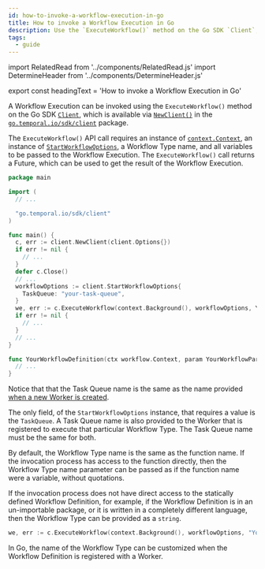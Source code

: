 ```yaml
---
id: how-to-invoke-a-workflow-execution-in-go
title: How to invoke a Workflow Execution in Go
description: Use the `ExecuteWorkflow()` method on the Go SDK `Client`, which is available via `NewClient()` in the `go.temporal.io/sdk/client` package.
tags:
  - guide
---
```


import RelatedRead from '../components/RelatedRead.js'
import DetermineHeader from '../components/DetermineHeader.js'

export const headingText = 'How to invoke a Workflow Execution in Go'

<DetermineHeader
hLevel={props.heading}
hText={headingText}
/>

A Workflow Execution can be invoked using the `ExecuteWorkflow()` method on the Go SDK [`Client`](https://pkg.go.dev/go.temporal.io/sdk@v1.8.0/client#Client), which is available via [`NewClient()`](https://pkg.go.dev/go.temporal.io/sdk@v1.8.0/client#NewClient) in the [`go.temporal.io/sdk/client`](https://pkg.go.dev/go.temporal.io/sdk@v1.8.0/client) package.

<!--
<RelatedRead
text="How to invoke a Child Workflow Execution"
goTo="#"
tagChar="g"
/>
-->

The `ExecuteWorkflow()` API call requires an instance of [`context.Context`](https://pkg.go.dev/context#Context), an instance of [`StartWorkflowOptions`](https://pkg.go.dev/go.temporal.io/sdk@v1.8.0/client#StartWorkflowOptions), a Workflow Type name, and all variables to be passed to the Workflow Execution.
The `ExecuteWorkflow()` call returns a Future, which can be used to get the result of the Workflow Execution.

```go
package main

import (
  // ...

  "go.temporal.io/sdk/client"
)

func main() {
  c, err := client.NewClient(client.Options{})
  if err != nil {
    // ...
  }
  defer c.Close()
  // ...
  workflowOptions := client.StartWorkflowOptions{
    TaskQueue: "your-task-queue",
  }
  we, err := c.ExecuteWorkflow(context.Background(), workflowOptions, YourWorkflowDefinition, param)
  if err != nil {
    // ...
  }
  // ...
}

func YourWorkflowDefinition(ctx workflow.Context, param YourWorkflowParam) (YourWorkflowResponse, error) {
  // ...
}
```

Notice that that the Task Queue name is the same as the name provided [when a new Worker is created](#).

<!--
<RelatedRead
text="What is a Workflow Execution"
goTo="#"
tagChar="g"
/>

<RelatedRead
text="How to customize the name of the Workflow Type"
goTo="#"
tagChar="g"
/>
-->

The only field, of the `StartWorkflowOptions` instance, that requires a value is the `TaskQueue`.
A Task Queue name is also provided to the Worker that is registered to execute that particular Workflow Type.
The Task Queue name must be the same for both.

<!--
<RelatedRead
text="What are Workflow Execution Options"
goTo="#"
tagChar="e"
/>

<RelatedRead
text="How to start a Worker"
goTo="#"
tagChar="g"
/>

<RelatedRead
text="When to care about Task Queues"
goTo="#"
tagChar="g"
/>
-->

By default, the Workflow Type name is the same as the function name.
If the invocation process has access to the function directly, then the Workflow Type name parameter can be passed as if the function name were a variable, without quotations.

If the invocation process does not have direct access to the statically defined Workflow Definition, for example, if the Workflow Definition is in an un-importable package, or it is written in a completely different language, then the Workflow Type can be provided as a `string`.

```go
we, err := c.ExecuteWorkflow(context.Background(), workflowOptions, "YourWorkflowDefinition", param)
```

In Go, the name of the Workflow Type can be customized when the Workflow Definition is registered with a Worker.

<!--
<RelatedRead
text="How to start a Worker"
goTo="#"
tagChar="g"
/>

<RelatedRead
text="What is a Workflow Type"
goTo="#"
tagChar="e"
/>

<RelatedRead
text="How to build a polyglot application"
goTo="#"
tagChar="t"
/>
-->
